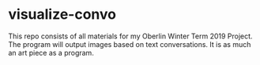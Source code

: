 # visualize-convo

This repo consists of all materials for my Oberlin Winter Term 2019 Project. The program will output images based on text conversations. It is as much an art piece as a program.
